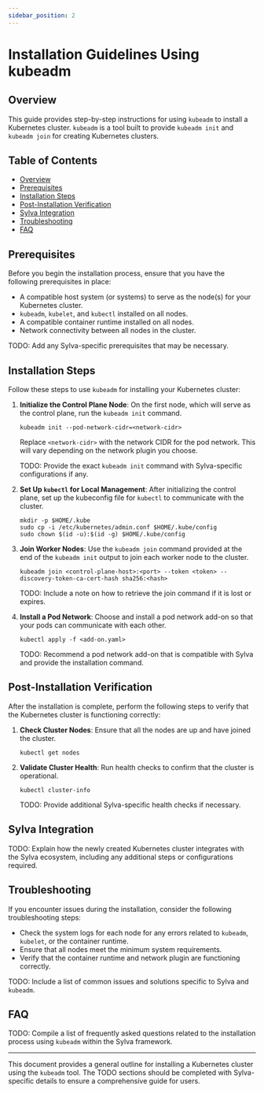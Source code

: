 ```yaml
---
sidebar_position: 2
---
```


# Installation Guidelines Using kubeadm

## Overview

This guide provides step-by-step instructions for using `kubeadm` to install a Kubernetes cluster. `kubeadm` is a tool built to provide `kubeadm init` and `kubeadm join` for creating Kubernetes clusters.

## Table of Contents

- [Overview](#overview)
- [Prerequisites](#prerequisites)
- [Installation Steps](#installation-steps)
- [Post-Installation Verification](#post-installation-verification)
- [Sylva Integration](#sylva-integration)
- [Troubleshooting](#troubleshooting)
- [FAQ](#faq)

## Prerequisites

Before you begin the installation process, ensure that you have the following prerequisites in place:

- A compatible host system (or systems) to serve as the node(s) for your Kubernetes cluster.
- `kubeadm`, `kubelet`, and `kubectl` installed on all nodes.
- A compatible container runtime installed on all nodes.
- Network connectivity between all nodes in the cluster.

TODO: Add any Sylva-specific prerequisites that may be necessary.

## Installation Steps

Follow these steps to use `kubeadm` for installing your Kubernetes cluster:

1. **Initialize the Control Plane Node**: On the first node, which will serve as the control plane, run the `kubeadm init` command.

    ```shell
    kubeadm init --pod-network-cidr=<network-cidr>
    ```

    Replace `<network-cidr>` with the network CIDR for the pod network. This will vary depending on the network plugin you choose.

    TODO: Provide the exact `kubeadm init` command with Sylva-specific configurations if any.

2. **Set Up `kubectl` for Local Management**: After initializing the control plane, set up the kubeconfig file for `kubectl` to communicate with the cluster.

    ```shell
    mkdir -p $HOME/.kube
    sudo cp -i /etc/kubernetes/admin.conf $HOME/.kube/config
    sudo chown $(id -u):$(id -g) $HOME/.kube/config
    ```

3. **Join Worker Nodes**: Use the `kubeadm join` command provided at the end of the `kubeadm init` output to join each worker node to the cluster.

    ```shell
    kubeadm join <control-plane-host>:<port> --token <token> --discovery-token-ca-cert-hash sha256:<hash>
    ```

    TODO: Include a note on how to retrieve the join command if it is lost or expires.

4. **Install a Pod Network**: Choose and install a pod network add-on so that your pods can communicate with each other.

    ```shell
    kubectl apply -f <add-on.yaml>
    ```

    TODO: Recommend a pod network add-on that is compatible with Sylva and provide the installation command.

## Post-Installation Verification

After the installation is complete, perform the following steps to verify that the Kubernetes cluster is functioning correctly:

1. **Check Cluster Nodes**: Ensure that all the nodes are up and have joined the cluster.

    ```shell
    kubectl get nodes
    ```

2. **Validate Cluster Health**: Run health checks to confirm that the cluster is operational.

    ```shell
    kubectl cluster-info
    ```

    TODO: Provide additional Sylva-specific health checks if necessary.

## Sylva Integration

TODO: Explain how the newly created Kubernetes cluster integrates with the Sylva ecosystem, including any additional steps or configurations required.

## Troubleshooting

If you encounter issues during the installation, consider the following troubleshooting steps:

- Check the system logs for each node for any errors related to `kubeadm`, `kubelet`, or the container runtime.
- Ensure that all nodes meet the minimum system requirements.
- Verify that the container runtime and network plugin are functioning correctly.

TODO: Include a list of common issues and solutions specific to Sylva and `kubeadm`.

## FAQ

TODO: Compile a list of frequently asked questions related to the installation process using `kubeadm` within the Sylva framework.

---

This document provides a general outline for installing a Kubernetes cluster using the `kubeadm` tool. The TODO sections should be completed with Sylva-specific details to ensure a comprehensive guide for users.